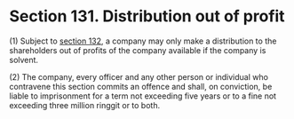 # Section 131. Distribution out of profit

\(1\) Subject to [section 132](section-132.-distribution-only-if-company-is-solvent.md), a company may only make a distribution to the shareholders out of profits of the company available if the company is solvent.

\(2\) The company, every officer and any other person or individual who contravene this section commits an offence and shall, on conviction, be liable to imprisonment for a term not exceeding five years or to a fine not exceeding three million ringgit or to both.

